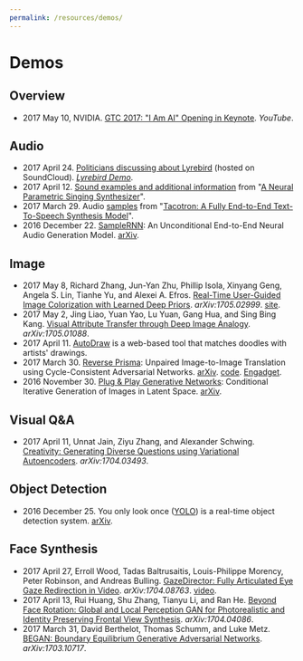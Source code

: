 ```yaml
---
permalink: /resources/demos/
---
```

# Demos

## Overview

* 2017 May 10, NVIDIA. [GTC 2017: "I Am AI" Opening in Keynote](https://www.youtube.com/watch?v=SUNPrR4o5ZA). *YouTube*.

## Audio

* 2017 April 24. [Politicians discussing about Lyrebird](https://soundcloud.com/user-535691776/dialog) (hosted on SoundCloud). *[Lyrebird Demo](https://lyrebird.ai/demo)*.
* 2017 April 12. [Sound examples and additional information](http://www.dtic.upf.edu/~mblaauw/IS2017_NPSS/) from "[A Neural Parametric Singing Synthesizer](https://arxiv.org/abs/1704.03809)".
* 2017 March 29. Audio [samples](https://google.github.io/tacotron/) from "[Tacotron: A Fully End-to-End Text-To-Speech Synthesis Model](https://arxiv.org/abs/1703.10135)".
* 2016 December 22. [SampleRNN](https://soundcloud.com/samplernn): An Unconditional End-to-End Neural Audio Generation Model. [arXiv](https://arxiv.org/abs/1612.07837).

## Image

* 2017 May 8, Richard Zhang, Jun-Yan Zhu, Phillip Isola, Xinyang Geng, Angela S. Lin, Tianhe Yu, and Alexei A. Efros. [Real-Time User-Guided Image Colorization with Learned Deep Priors](https://arxiv.org/abs/1705.02999). *arXiv:1705.02999*. [site](https://richzhang.github.io/ideepcolor/).
* 2017 May 2, Jing Liao, Yuan Yao, Lu Yuan, Gang Hua, and Sing Bing Kang. [Visual Attribute Transfer through Deep Image Analogy](https://arxiv.org/abs/1705.01088). *arXiv:1705.01088*.
* 2017 April 11. [AutoDraw](https://www.autodraw.com/) is a web-based tool that matches doodles with artists' drawings.
* 2017 March 30. [Reverse Prisma](https://junyanz.github.io/CycleGAN/): Unpaired Image-to-Image Translation using Cycle-Consistent Adversarial Networks. [arXiv](https://arxiv.org/abs/1703.10593). [code](https://github.com/junyanz/CycleGAN). [Engadget](https://www.engadget.com/2017/04/03/reverse-prisma-ai-turns-monet-paintings-into-photos/).
* 2016 November 30. [Plug & Play Generative Networks](http://www.evolvingai.org/ppgn): Conditional Iterative Generation of Images in Latent Space. [arXiv](https://arxiv.org/abs/1612.00005).

## Visual Q&A

* 2017 April 11, Unnat Jain, Ziyu Zhang, and Alexander Schwing. [Creativity: Generating Diverse Questions using Variational Autoencoders](https://arxiv.org/abs/1704.03493). *arXiv:1704.03493*.

## Object Detection

* 2016 December 25. You only look once ([YOLO](https://pjreddie.com/darknet/yolo/)) is a real-time object detection system. [arXiv](https://arxiv.org/abs/1612.08242).

## Face Synthesis

* 2017 April 27, Erroll Wood, Tadas Baltrusaitis, Louis-Philippe Morency, Peter Robinson, and Andreas Bulling. [GazeDirector: Fully Articulated Eye Gaze Redirection in Video](https://arxiv.org/abs/1704.08763). *arXiv:1704.08763*. [video](https://www.youtube.com/watch?v=-tDaZk9V1Nw).
* 2017 April 13, Rui Huang, Shu Zhang, Tianyu Li, and Ran He. [Beyond Face Rotation: Global and Local Perception GAN for Photorealistic and Identity Preserving Frontal View Synthesis](https://arxiv.org/abs/1704.04086). *arXiv:1704.04086*.
* 2017 March 31, David Berthelot, Thomas Schumm, and Luke Metz. [BEGAN: Boundary Equilibrium Generative Adversarial Networks](https://arxiv.org/abs/1703.10717). *arXiv:1703.10717*.
